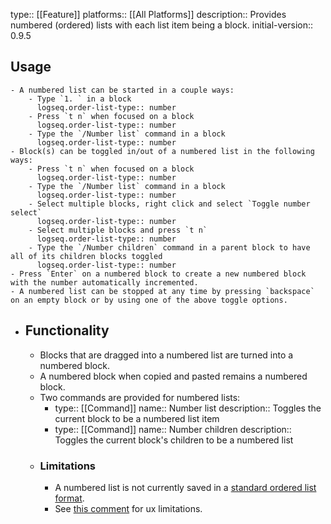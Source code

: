 type:: [[Feature]]
platforms:: [[All Platforms]]
description:: Provides numbered (ordered) lists with each list item being a block.
initial-version:: 0.9.5

## Usage
	- A numbered list can be started in a couple ways:
		- Type `1. ` in a block
		  logseq.order-list-type:: number
		- Press `t n` when focused on a block
		  logseq.order-list-type:: number
		- Type the `/Number list` command in a block
		  logseq.order-list-type:: number
	- Block(s) can be toggled in/out of a numbered list in the following ways:
		- Press `t n` when focused on a block
		  logseq.order-list-type:: number
		- Type the `/Number list` command in a block
		  logseq.order-list-type:: number
		- Select multiple blocks, right click and select `Toggle number select`
		  logseq.order-list-type:: number
		- Select multiple blocks and press `t n`
		  logseq.order-list-type:: number
		- Type the `/Number children` command in a parent block to have all of its children blocks toggled
		  logseq.order-list-type:: number
	- Press `Enter` on a numbered block to create a new numbered block with the number automatically incremented.
	- A numbered list can be stopped at any time by pressing `backspace` on an empty block or by using one of the above toggle options.
- ## Functionality
	- Blocks that are dragged into a numbered list are turned into a numbered block.
	- A numbered block when copied and pasted remains a numbered block.
	- Two commands are provided for numbered lists:
		- type:: [[Command]]
		  name:: Number list
		  description:: Toggles the current block to be a numbered list item
		- type:: [[Command]]
		  name:: Number children
		  description:: Toggles the current block's children to be a numbered list
	- ### Limitations
		- A numbered list is not currently saved in a [standard ordered list format](https://daringfireball.net/projects/markdown/syntax#list).
		- See [this comment](https://github.com/logseq/logseq/pull/9141#issuecomment-1517108026) for ux limitations.